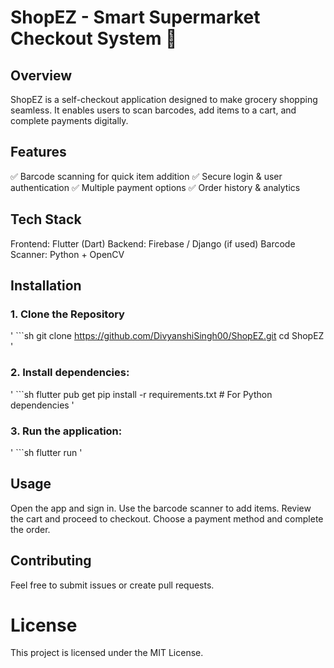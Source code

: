# ShopEZ - Smart Supermarket Checkout System 🛒
## Overview
ShopEZ is a self-checkout application designed to make grocery shopping seamless. It enables users to scan barcodes, add items to a cart, and complete payments digitally.

## Features
✅ Barcode scanning for quick item addition
✅ Secure login & user authentication
✅ Multiple payment options
✅ Order history & analytics

## Tech Stack
Frontend: Flutter (Dart)
Backend: Firebase / Django (if used)
Barcode Scanner: Python + OpenCV

## Installation
### **1. Clone the Repository**
' ```sh
git clone https://github.com/DivyanshiSingh00/ShopEZ.git
cd ShopEZ
'
### **2. Install dependencies:**
' ```sh
flutter pub get
pip install -r requirements.txt  # For Python dependencies
'

### **3. Run the application:**
' ```sh
flutter run
'


## Usage
Open the app and sign in.
Use the barcode scanner to add items.
Review the cart and proceed to checkout.
Choose a payment method and complete the order.

## Contributing
Feel free to submit issues or create pull requests.

# License
This project is licensed under the MIT License.
